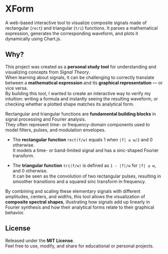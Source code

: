 # XForm
A web-based interactive tool to visualize composite signals made of rectangular (`rect`) and triangular (`tri`) functions.   It parses a mathematical expression, generates the corresponding waveform, and plots it dynamically using Chart.js.

## Why?

This project was created as a **personal study tool** for understanding and visualizing concepts from *Signal Theory*.  
When learning about signals, it can be challenging to correctly translate between a **mathematical expression** and its **graphical representation** — or vice versa.  
By building this tool, I wanted to create an interactive way to verify my intuition: writing a formula and instantly seeing the resulting waveform, or checking whether a plotted shape matches its analytical form.

Rectangular and triangular functions are **fundamental building blocks** in signal processing and Fourier analysis.  
They often represent time- or frequency-domain components used to model filters, pulses, and modulation envelopes.

- The **rectangular function** `rect(f/w)` equals 1 when `|f| ≤ w/2` and 0 otherwise.  
  It models a time- or band-limited signal and has a sinc-shaped Fourier transform.

- The **triangular function** `tri(f/w)` is defined as `1 - |f|/w` for `|f| ≤ w`, and 0 otherwise.  
  It can be seen as the convolution of two rectangular pulses, resulting in smoother transitions and a squared sinc transform in frequency.

By combining and scaling these elementary signals with different amplitudes, centers, and widths, this tool allows the visualization of **composite spectral shapes**, illustrating how signals add up linearly in Fourier synthesis and how their analytical forms relate to their graphical behavior.


## License

Released under the **MIT License**.  
Feel free to use, modify, and share for educational or personal projects.
